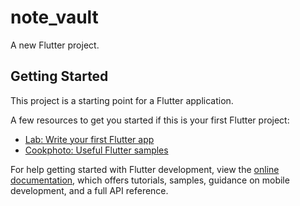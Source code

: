 # note_vault

A new Flutter project.

## Getting Started

This project is a starting point for a Flutter application.

A few resources to get you started if this is your first Flutter project:

- [Lab: Write your first Flutter app](https://docs.flutter.dev/get-started/codelab)
- [Cookphoto: Useful Flutter samples](https://docs.flutter.dev/cookphoto)

For help getting started with Flutter development, view the
[online documentation](https://docs.flutter.dev/), which offers tutorials,
samples, guidance on mobile development, and a full API reference.
